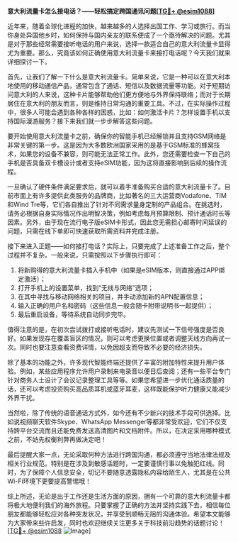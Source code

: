 **意大利流量卡怎么接电话？——轻松搞定跨国通讯问题[[TG💪+ @esim1088](https://t.me/s/esim1088)]**

近年来，随着全球化进程的加快，越来越多的人选择出国工作、学习或旅行。而当你身处异国他乡时，如何保持与国内亲友的联系便成了一个亟待解决的问题。尤其是对于那些经常需要接听电话的用户来说，选择一款适合自己的意大利流量卡显得尤为重要。那么，究竟该如何正确使用意大利流量卡来接打电话呢？今天我们就来详细探讨一下。

首先，让我们了解一下什么是意大利流量卡。简单来说，它是一种可以在意大利本地使用的移动通信产品，通常包含了通话、短信以及数据流量等功能。对于短期访问意大利的人来说，这种卡片能够帮助他们更方便地与外界保持联络；而对于长期居住在意大利的朋友而言，则是维持日常沟通的重要工具。不过，在实际操作过程中，很多人可能会遇到各种各样的困惑，比如：如何激活卡片？怎样设置手机以支持国际漫游服务？接下来我们就一步步解答这些问题。

要开始使用意大利流量卡之前，确保你的智能手机已经解锁并且支持GSM网络是非常关键的第一步。这是因为大多数欧洲国家采用的是基于GSM标准的蜂窝技术，如果您的设备不兼容，则可能无法正常工作。此外，您还需要检查一下自己的手机是否具备双卡槽设计或者支持eSIM功能，因为这将直接影响到后续的操作流程。

一旦确认了硬件条件满足要求后，就可以着手准备购买合适的意大利流量卡了。目前市面上有许多提供此类服务的品牌商，比如著名的三大运营商Vodafone、TIM和Wind Tre等，它们各自推出了针对不同需求量身定制的产品组合。在挑选时，请务必根据自身实际情况作出明智决策，例如考虑每月预算限制、预计通话时长等因素。另外，由于现在流行电子版eSIM卡形式，因此您无需担心邮寄时间延误的问题，只需在线下单即可快速获取所需资料并完成注册。

接下来进入正题——如何接打电话？实际上，只要完成了上述准备工作之后，整个过程并不复杂。一般来说，只需按照以下步骤执行即可：

1. 将新购得的意大利流量卡插入手机中（如果是eSIM版本，则直接通过APP绑定激活）；
2. 打开手机上的设置菜单，找到“无线与网络”选项；
3. 在其中寻找与移动网络相关的项目，并手动添加新的APN配置信息；
4. 输入正确的用户名和密码（这些信息一般会随卡附带说明书一起提供）；
5. 最后重启设备，等待系统自动同步完毕。

值得注意的是，在初次尝试拨打或接听电话时，建议先测试一下信号强度是否良好。如果发现存在覆盖盲区的情况，则可以考虑更换位置或者调整天线方向再试一次。同时也要注意查看资费详情，以免因超支而导致不必要的经济损失。

除了基本的功能之外，许多现代智能终端还提供了丰富的附加特性来提升用户体验。例如，某些应用程序允许用户录制来电录音以便日后查阅；还有一些平台专门针对商务人士设计了会议记录整理工具等等。如果您希望进一步优化通话质量的话，还可以考虑投资购买高品质耳机或蓝牙耳麦，这样既能保护听力健康又能减少外界干扰。

当然啦，除了传统的语音通话方式外，如今还有不少新兴的技术手段可供选择。比如说视频聊天软件Skype、WhatsApp Messenger等都非常受欢迎，它们不仅支持跨平台交流而且还能免费发送高清图片和文档附件。所以，在决定采用哪种模式之前，不妨先权衡利弊再做决定吧！

最后提醒大家一点，无论采取何种方法进行跨国沟通，都必须遵守当地法律法规及相关行业规范。特别是在涉及到敏感话题时，一定要谨慎行事以免触犯红线。同时，为了保障个人信息安全，切记不要随意透露隐私内容给陌生人，尤其是在公共Wi-Fi环境下更要提高警惕哦！

综上所述，无论是出于工作还是生活方面的原因，拥有一个可靠的意大利流量卡都将极大地便利我们的海外旅程。只要掌握了正确的方法并坚持实践下去，相信每位朋友都能够轻松应对各种突发状况，并享受到顺畅无阻的沟通体验。希望本文能够为大家带来些许启发，同时也欢迎继续关注更多关于科技前沿趋势的话题讨论！[[TG💪+ @esim1088](https://t.me/s/esim1088) ![Image](https://i.postimg.cc/4NQfJmqS/Snipaste-2025-05-13-00-14-12.png)]